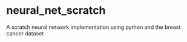 # neural_net_scratch
A scratch neural network implementation using python and the breast cancer dataset
